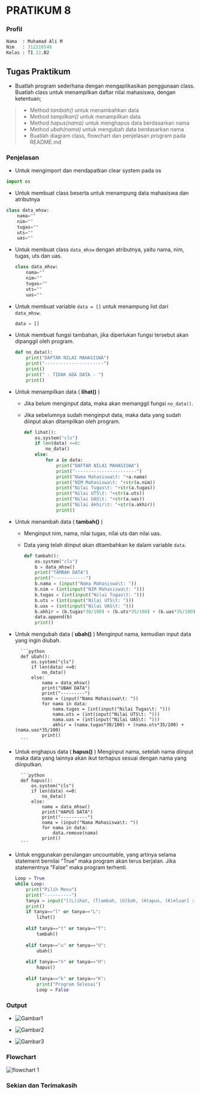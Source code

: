 # PRATIKUM 8
### Profil
```py
Nama  : Muhamad Ali M
Nim   : 312210540
Kelas : TI.22.B2
```

## Tugas Praktikum
- Buatlah program sederhana dengan mengaplikasikan penggunaan class. Buatlah class untuk menampilkan daftar nilai mahasiswa, dengan ketentuan;
> - Method *tambah()* untuk menambahkan data
> - Method *tampilkan()* untuk menampilkan data
> - Method *hapus(nama)* untuk menghapus data berdasarkan nama
> - Method *ubah(nama)* untuk mengubah data berdasarkan nama
> - Buatlah diagram class, flowchart dan penjelasan program pada README.md
### Penjelasan
- Untuk mengimport dan mendapatkan clear system pada os
```py
import os
```

- Untuk membuat class beserta untuk menampung data mahasiswa dan atributnya
```py
class data_mhsw:
    nama=""
    nim=""
    tugas=""
    uts=""
    uas=""
```

- Untuk membuat class `data_mhsw` dengan atributnya, yaitu nama, nim, tugas, uts dan uas.

    ```python
    class data_mhsw:
        nama=""
        nim=""
        tugas=""
        uts=""
        uas=""
    ```

- Untuk membuat variable `data = []` untuk menampung list dari `data_mhsw`.

    ```python
    data = []
    ```

- Untuk membuat fungsi tambahan, jika diperlukan fungsi tersebut akan dipanggil oleh program.

    ```python
    def no_data():
        print("DAFTAR NILAI MAHASISWA")
        print("----------------------")
        print()
        print(" - TIDAK ADA DATA - ")
        print()
    ```

- Untuk menampilkan data ( **lihat()** )
    - Jika belum menginput data, maka akan memanggil fungsi `no_data()`.
    - Jika sebelumnya sudah menginput data, maka data yang sudah diinput akan ditampilkan oleh program.

        ```python
        def lihat():
            os.system("cls")
            if len(data) <=0:
                no_data()     
            else:
                for a in data:
                    print("DAFTAR NILAI MAHASISWA")
                    print("-----------------------")
                    print("Nama Mahasiswa\t: "+a.nama)
                    print("NIM Mahasiswa\t: "+str(a.nim))
                    print("Nilai Tugas\t: "+str(a.tugas))
                    print("Nilai UTS\t: "+str(a.uts))
                    print("Nilai UAS\t: "+str(a.uas))
                    print("Nilai Akhir\t: "+str(a.akhir))
                    print()
        ```

- Untuk menambah data ( **tambah()** )
    - Menginput nim, nama, nilai tugas, nilai uts dan nilai uas.
    - Data yang telah diinput akan ditambahkan ke dalam variable `data`.

        ```python
        def tambah():
            os.system("cls")
            b = data_mhsw()
            print("TAMBAH DATA")
            print("------------")
            b.nama = (input("Nama Mahasiswa\t: "))
            b.nim = (int(input("NIM Mahasiswa\t: ")))
            b.tugas = (int(input("Nilai Tugas\t: ")))
            b.uts = (int(input("Nilai UTS\t: ")))
            b.uas = (int(input("Nilai UAS\t: ")))
            b.akhir = (b.tugas*30/100) + (b.uts*35/100) + (b.uas*35/100) 
            data.append(b)
            print()
        ```

- Untuk mengubah data ( **ubah()** )
    Menginput nama, kemudian input data yang ingin diubah. 

        ```python
        def ubah():
            os.system("cls")
            if len(data) <=0:
                no_data()
            else:
                nama = data_mhsw()
                print("UBAH DATA")
                print("---------")
                nama = (input("Nama Mahasiswa\t: "))
                for nama in data:
                    nama.tugas = (int(input("Nilai Tugas\t: ")))
                    nama.uts = (int(input("Nilai UTS\t: ")))
                    nama.uas = (int(input("Nilai UAS\t: ")))
                    akhir = (nama.tugas*30/100) + (nama.uts*35/100) + (nama.uas*35/100)
                print()
        ```

- Untuk enghapus data ( **hapus()** )
    Menginput nama, setelah nama diinput maka data yang lainnya akan ikut terhapus sesuai dengan nama yang diinputkan.

        ```python
        def hapus():
            os.system("cls")
            if len(data) <=0:
                no_data()
            else:
                nama = data_mhsw()
                print("HAPUS DATA")
                print("----------")
                nama = (input("Nama Mahasiswa\t: "))
                for nama in data:
                    data.remove(nama)
                print()
        ```

- Untuk enggunakan perulangan uncountable, yang artinya selama statement bernilai "True" maka program akan terus berjalan. Jika statementnya "False" maka program terhenti.

    ```python
    Loop = True
    while Loop:
        print("Pilih Menu")
        print("----------")
        tanya = input("[(L)ihat, (T)ambah, (U)bah, (H)apus, (K)eluar] : ")
        print()
        if tanya=="l" or tanya=="L":
            lihat()
        
        elif tanya=="t" or tanya=="T":
            tambah()
        
        elif tanya=="u" or tanya=="U":
            ubah()
        
        elif tanya=="h" or tanya=="H":
            hapus()
        
        elif tanya=="k" or tanya=="K":
            print("Program Selesai")
            Loop = False
    ```

### Output 
* ![Gambar1](gambar/ss1.png)

* ![Gambar2](gambar/ss2.png)

* ![Gambar3](gambar/ss3.png)



### Flowchart
![flowchart 1](flowchart/flowchart.jpg)


### Sekian dan Terimakasih